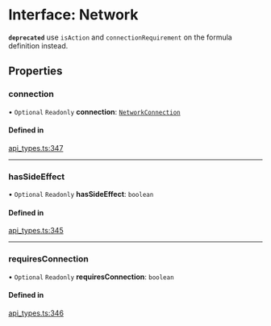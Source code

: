 # Interface: Network

**`deprecated`** use `isAction` and `connectionRequirement` on the formula definition instead.

## Properties

### connection

• `Optional` `Readonly` **connection**: [`NetworkConnection`](../enums/NetworkConnection.md)

#### Defined in

[api_types.ts:347](https://github.com/coda/packs-sdk/blob/main/api_types.ts#L347)

___

### hasSideEffect

• `Optional` `Readonly` **hasSideEffect**: `boolean`

#### Defined in

[api_types.ts:345](https://github.com/coda/packs-sdk/blob/main/api_types.ts#L345)

___

### requiresConnection

• `Optional` `Readonly` **requiresConnection**: `boolean`

#### Defined in

[api_types.ts:346](https://github.com/coda/packs-sdk/blob/main/api_types.ts#L346)
